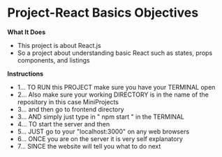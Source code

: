 # Project-React Basics Objectives

**What It Does**

- This project is about React.js
- So a project about understanding basic React such as states, props components, and listings

**Instructions**

- 1... TO RUN this PROJECT make sure you have your TERMINAL open
- 2... Also make sure your working DIRECTORY is in the name of the repository in this case MiniProjects
- 3... and then go to frontend directory
- 3... AND simply just type in " npm start " in the TERMINAL
- 4... TO start the server and then
- 5... JUST go to your "localhost:3000" on any web browsers
- 6... ONCE you are on the server it is very self explanatory
- 7... SINCE the website will tell you what to do next

